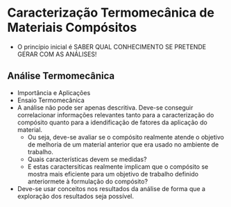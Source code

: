 # Caracterização Termomecânica de Materiais Compósitos

- O princípio inicial é SABER QUAL CONHECIMENTO SE PRETENDE GERAR COM AS ANÁLISES! 

## Análise Termomecânica
- Importância e Aplicações 
- Ensaio Termomecânica
- A análise não pode ser apenas descritiva. Deve-se conseguir correlacionar informações relevantes tanto para a caracterização do compósito quanto para a idendificação de fatores da aplicação do material.
    - Ou seja, deve-se avaliar se o compósito realmente atende o objetivo de melhoria de um material anterior que era usado no ambiente de trabalho.
    - Quais características devem se medidas?
    - E estas caractersiticas realmente implicam que o compósito se mostra mais eficiente para um objetivo de trabalho definido anteriormete à formulação do compósito? 
- Deve-se usar conceitos nos resultados da análise de forma que a exploração dos resultados seja possível.